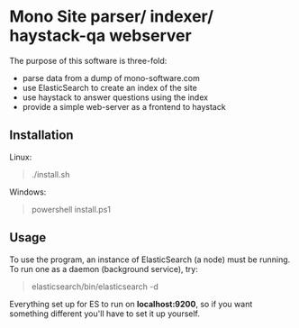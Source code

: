 # Mono Site parser/ indexer/ haystack-qa webserver

The purpose of this software is three-fold:

* parse data from a dump of mono-software.com
* use ElasticSearch to create an index of the site
* use haystack to answer questions using the index
* provide a simple web-server as a frontend to haystack

## Installation

Linux:

> ./install.sh

Windows:

> powershell install.ps1

## Usage

To use the program, an instance of ElasticSearch (a node) must be running.
To run one as a daemon (background service), try:

> elasticsearch/bin/elasticsearch -d

Everything set up for ES to run on __localhost:9200__, so if you want
something different you'll have to set it up yourself.
